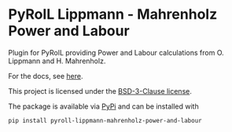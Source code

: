 # PyRolL Lippmann - Mahrenholz Power and Labour

Plugin for PyRolL providing Power and Labour calculations from O. Lippmann and H. Mahrenholz.

For the docs, see [here](docs/docs.pdf).

This project is licensed under the [BSD-3-Clause license](LICENSE).

The package is available via [PyPi](https://pypi.org/project/pyroll-lippmann-mahrenholz-power-and-labour/) and can be installed with

    pip install pyroll-lippmann-mahrenholz-power-and-labour